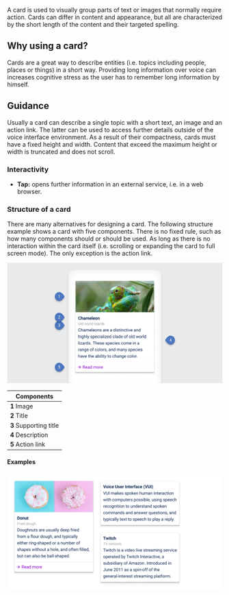 A card is used to visually group parts of text or images that normally require action. Cards can differ in content and appearance, but all are characterized by the short length of the content and their targeted spelling.

## Why using a card?

Cards are a great way to describe entities (i.e. topics including people, places or things) in a short way. Providing long information over voice can increases cognitive stress as the user has to remember long information by himself.

## Guidance

Usually a card can describe a single topic with a short text, an image and an action link. The latter can be used to access further details outside of the voice interface environment. As a result of their compactness, cards must have a fixed height and width. Content that exceed the maximum height or width is truncated and does not scroll.

### Interactivity

- **Tap:** opens further information in an external service, i.e. in a web browser.

### Structure of a card

There are many alternatives for designing a card. The following structure example shows a card with five components. There is no fixed rule, such as how many components should or should be used. As long as there is no interaction within the card itself (i.e. scrolling or expanding the card to full screen mode). The only exception is the action link.

![Structure of a card.](/assets/design-patterns/cardStructure.png)

| Components             |
| ---------------------- |
| **1** Image            |
| **2** Title            |
| **3** Supporting title |
| **4** Description      |
| **5** Action link      |

#### Examples

![Examples of use cases of a card.](/assets/design-patterns/cardExamples.png)
